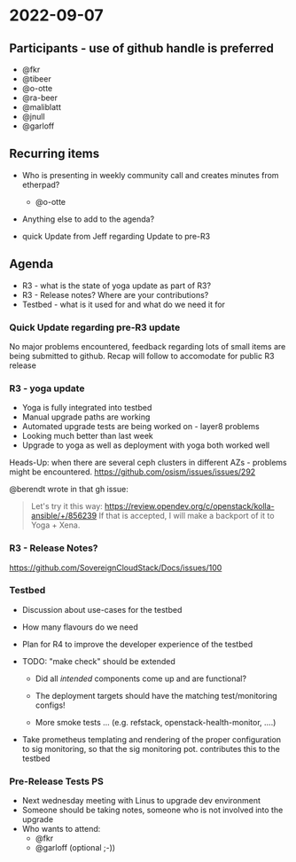 # 2022-09-07

## Participants - use of github handle is preferred

* @fkr
* @tibeer
* @o-otte
* @ra-beer
* @maliblatt
* @jnull
* @garloff

## Recurring items

* Who is presenting in weekly community call and creates minutes from etherpad?
  * @o-otte

* Anything else to add to the agenda?
* quick Update from Jeff regarding Update to pre-R3

## Agenda

* R3 - what is the state of yoga update as part of R3?
* R3 - Release notes? Where are your contributions?
* Testbed - what is it used for and what do we need it for

### Quick Update regarding pre-R3 update

No major problems encountered, feedback regarding lots of small items are being submitted to github.
Recap will follow to accomodate for public R3 release

### R3 - yoga update

* Yoga is fully integrated into testbed
* Manual upgrade paths are working
* Automated upgrade tests are being worked on - layer8 problems
* Looking much better than last week
* Upgrade to yoga as well as deployment with yoga both worked well

Heads-Up: when there are several ceph clusters in different AZs - problems might be encountered.
<https://github.com/osism/issues/issues/292>

@berendt wrote in that gh issue:
> Let's try it this way: <https://review.opendev.org/c/openstack/kolla-ansible/+/856239> If that is accepted, I will make a backport of it to Yoga + Xena.

### R3 - Release Notes?
<https://github.com/SovereignCloudStack/Docs/issues/100>

### Testbed

* Discussion about use-cases for the testbed
* How many flavours do we need
* Plan for R4 to improve the developer experience of the testbed
* TODO: "make check" should be extended

  * Did all *intended* components come up and are functional?

  * The deployment targets should have the matching test/monitoring configs!

  * More smoke tests ... (e.g. refstack, openstack-health-monitor, ....)

* Take prometheus templating and rendering of the proper configuration to sig monitoring, so that the sig monitoring pot. contributes this to the testbed

### Pre-Release Tests PS

* Next wednesday meeting with Linus to upgrade dev environment
* Someone should be taking notes, someone who is not involved into the upgrade
* Who wants to attend:
  * @fkr
  * @garloff (optional ;-))
